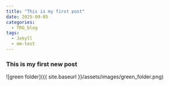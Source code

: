 ```yaml
---
title: "This is my first post"
date: 2025-09-05
categories:
  - TRG_blog
tags:
  - Jekyll
  - mm-test
---
```



### This is my first new post

![green folder]({{ site.baseurl }}/assets/images/green_folder.png)
